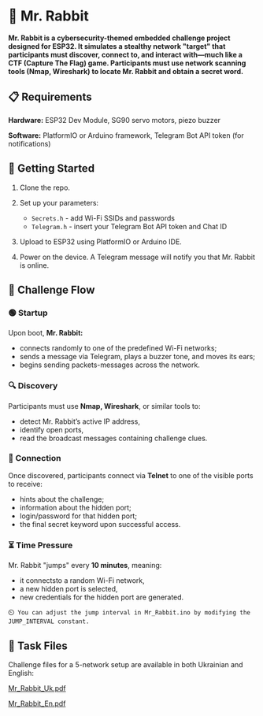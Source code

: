 # 🐰 Mr. Rabbit
**Mr. Rabbit is a cybersecurity-themed embedded challenge project designed for ESP32. It simulates a stealthy network "target" that participants must discover, connect to, and interact with—much like a CTF (Capture The Flag) game. Participants must use network scanning tools (Nmap, Wireshark) to locate Mr. Rabbit and obtain a secret word.**


## 📋 Requirements
**Hardware:** ESP32 Dev Module, SG90 servo motors, piezo buzzer

**Software:** PlatformIO or Arduino framework, Telegram Bot API token (for notifications)


## 🚀 Getting Started
1. Clone the repo.

2. Set up your parameters:
   + `Secrets.h` - add Wi-Fi SSIDs and passwords
   + `Telegram.h` - insert your Telegram Bot API token and Chat ID

4. Upload to ESP32 using PlatformIO or Arduino IDE.

5. Power on the device. A Telegram message will notify you that Mr. Rabbit is online.


## 🔀 Challenge Flow
### 🟢 Startup
Upon boot, **Mr. Rabbit:**
+ connects randomly to one of the predefined Wi-Fi networks;
+ sends a message via Telegram, plays a buzzer tone, and moves its ears;
+ begins sending packets-messages across the network.

### 🔍 Discovery

Participants must use **Nmap, Wireshark**, or similar tools to:
+ detect Mr. Rabbit’s active IP address,
+ identify open ports,
+ read the broadcast messages containing challenge clues.

### 🔐 Connection

Once discovered, participants connect via **Telnet** to one of the visible ports to receive:
+ hints about the challenge;
+ information about the hidden port;
+ login/password for that hidden port;
+ the final secret keyword upon successful access.

### ⏳ Time Pressure

Mr. Rabbit "jumps" every **10 minutes**, meaning:
+ it connectsto a random Wi-Fi network,
+ a new hidden port is selected,
+ new credentials for the hidden port are generated.

`⏲️ You can adjust the jump interval in Mr_Rabbit.ino by modifying the JUMP_INTERVAL constant.`


## 📁 Task Files
Challenge files for a 5-network setup are available in both Ukrainian and English:

[Mr_Rabbit_Uk.pdf](https://github.com/user-attachments/files/20193534/Mr_Rabbit_Uk.pdf)

[Mr_Rabbit_En.pdf](https://github.com/user-attachments/files/20193235/Mr_Rabbit_En.pdf)


